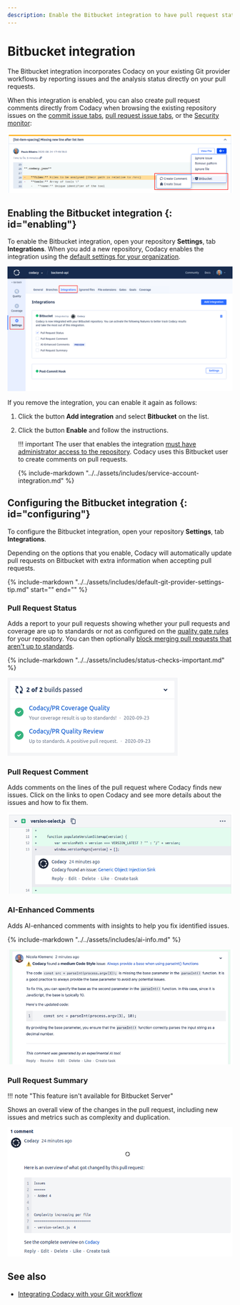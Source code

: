 ```yaml
---
description: Enable the Bitbucket integration to have pull request status, comments, and analysis summaries from Codacy directly on pull requests.
---
```


# Bitbucket integration

The Bitbucket integration incorporates Codacy on your existing Git provider workflows by reporting issues and the analysis status directly on your pull requests.

When this integration is enabled, you can also create pull request comments directly from Codacy when browsing the existing repository issues on the [commit issue tabs](../../repositories/commits.md#issues-tabs), [pull request issue tabs](../../repositories/pull-requests.md#issues-tabs), or the [Security monitor](../../repositories/security-monitor.md):

![Bitbucket integration for issues](images/bitbucket-integration-issues.png)

## Enabling the Bitbucket integration {: id="enabling"}

To enable the Bitbucket integration, open your repository **Settings**, tab **Integrations**. When you add a new repository, Codacy enables the integration using the [default settings for your organization](../../organizations/configuring-default-git-provider-integration-settings.md).

![Bitbucket integration](images/bitbucket-integration.png)

If you remove the integration, you can enable it again as follows:

1.  Click the button **Add integration** and select **Bitbucket** on the list.
1.  Click the button **Enable** and follow the instructions.

    !!! important
        The user that enables the integration [must have administrator access to the repository](../../organizations/roles-and-permissions-for-organizations.md#permissions-for-bitbucket). Codacy uses this Bitbucket user to create comments on pull requests.

    {% include-markdown "../../assets/includes/service-account-integration.md" %}

## Configuring the Bitbucket integration {: id="configuring"}

To configure the Bitbucket integration, open your repository **Settings**, tab **Integrations**.

Depending on the options that you enable, Codacy will automatically update pull requests on Bitbucket with extra information when accepting pull requests.

{%
    include-markdown "../../assets/includes/default-git-provider-settings-tip.md"
    start="<!--default-settings-apply-all-start-->"
    end="<!--default-settings-apply-all-end-->"
%}

### Pull Request Status

Adds a report to your pull requests showing whether your pull requests and coverage are up to standards or not as configured on the [quality gate rules](../../repositories-configure/adjusting-quality-gates.md) for your repository. You can then optionally [block merging pull requests that aren't up to standards](../../getting-started/integrating-codacy-with-your-git-workflow.md#blocking-pull-requests).

{% include-markdown "../../assets/includes/status-checks-important.md" %}

![Pull request status on Bitbucket](images/bitbucket-integration-pr-status.png)

### Pull Request Comment

Adds comments on the lines of the pull request where Codacy finds new issues. Click on the links to open Codacy and see more details about the issues and how to fix them.

![Pull request comment on Bitbucket](images/bitbucket-integration-pr-comment.png)

### AI-Enhanced Comments

Adds AI-enhanced comments with insights to help you fix identified issues.

{% include-markdown "../../assets/includes/ai-info.md" %}

![AI-enhanced comment on GitLab](images/bitbucket-integration-ai-comment.png)

### Pull Request Summary

!!! note "This feature isn't available for Bitbucket Server"

Shows an overall view of the changes in the pull request, including new issues and metrics such as complexity and duplication.

![Pull request summary on Bitbucket](images/bitbucket-integration-pr-summary.png)

## See also

-   [Integrating Codacy with your Git workflow](../../getting-started/integrating-codacy-with-your-git-workflow.md)
